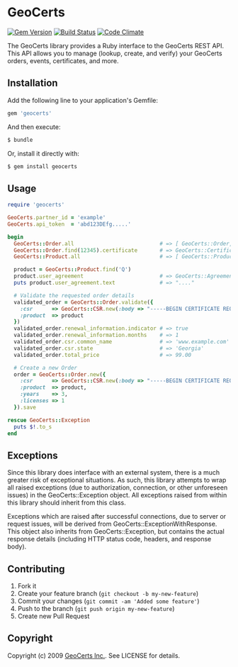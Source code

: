 # GeoCerts

[![Gem Version](https://badge.fury.io/rb/geocerts.png)](http://badge.fury.io/rb/geocerts)
[![Build Status](https://travis-ci.org/GeoCerts/geocerts.png?branch=master)](https://travis-ci.org/GeoCerts/geocerts)
[![Code Climate](https://codeclimate.com/github/geocerts/geocerts.png)](https://codeclimate.com/github/geocerts/geocerts)


The GeoCerts library provides a Ruby interface to the GeoCerts REST API.  This API allows 
you to manage (lookup, create, and verify) your GeoCerts orders, events, certificates, and 
more.

## Installation

Add the following line to your application's Gemfile:

```ruby
gem 'geocerts'
```

And then execute:

```bash
$ bundle
```

Or, install it directly with:

```bash
$ gem install geocerts
```

## Usage

```ruby
require 'geocerts'

GeoCerts.partner_id = 'example'
GeoCerts.api_token  = 'abd123DEfg.....'

begin
  GeoCerts::Order.all                           # => [ GeoCerts::Order, GeoCerts::Order, ... ]
  GeoCerts::Order.find(12345).certificate       # => GeoCerts::Certificate
  GeoCerts::Product.all                         # => [ GeoCerts::Product, GeoCerts::Product, ... ]

  product = GeoCerts::Product.find('Q')
  product.user_agreement                        # => GeoCerts::Agreement
  puts product.user_agreement.text              # => "...."

  # Validate the requested order details
  validated_order = GeoCerts::Order.validate({
    :csr      => GeoCerts::CSR.new(:body => "-----BEGIN CERTIFICATE REQUEST-----\n...."),
    :product  => product
  })
  validated_order.renewal_information.indicator # => true
  validated_order.renewal_information.months    # => 1
  validated_order.csr.common_name               # => 'www.example.com'
  validated_order.csr.state                     # => 'Georgia'
  validated_order.total_price                   # => 99.00

  # Create a new Order
  order = GeoCerts::Order.new({
    :csr      => GeoCerts::CSR.new(:body => "-----BEGIN CERTIFICATE REQUEST-----\n...."),
    :product  => product,
    :years    => 3,
    :licenses => 1
  }).save

rescue GeoCerts::Exception
  puts $!.to_s
end
```

## Exceptions

Since this library does interface with an external system, there is a much greater risk of
exceptional situations.  As such, this library attempts to wrap all raised exceptions (due 
to authorization, connection, or other unforeseen issues) in the GeoCerts::Exception object.
All exceptions raised from within this library should inherit from this class.

Exceptions which are raised after successful connections, due to server or request issues, 
will be derived from GeoCerts::ExceptionWithResponse.  This object also inherits from 
GeoCerts::Exception, but contains the actual response details (including HTTP status code,
headers, and response body).

## Contributing
 
1. Fork it
2. Create your feature branch (`git checkout -b my-new-feature`)
3. Commit your changes (`git commit -am 'Added some feature'`)
4. Push to the branch (`git push origin my-new-feature`)
5. Create new Pull Request

## Copyright

Copyright (c) 2009 [GeoCerts Inc.][geocerts]. See LICENSE for details.

[geocerts]: http://www.geocerts.com/
